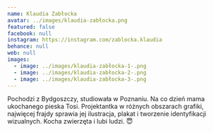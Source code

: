 ```yaml
---
name: Klaudia Zabłocka
avatar: ../images/klaudia-zabłocka.png
featured: false
facebook: null
instagram: https://instagram.com/zablocka.klaudia
behance: null
web: null
images:
  - image: ../images/klaudia-zabłocka-1-.png
  - image: ../images/klaudia-zabłocka-2-.png
  - image: ../images/klaudia-zabłocka-3-.png
---
```

Pochodzi z Bydgoszczy, studiowała w Poznaniu. Na co dzień mama ukochanego pieska Tosi. Projektantka w różnych obszarach grafiki, najwięcej frajdy sprawia jej ilustracja, plakat i tworzenie identyfikacji wizualnych. Kocha zwierzęta i lubi ludzi. 😇
